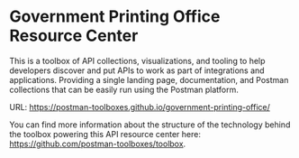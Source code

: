 # Government Printing Office Resource Center
This is a toolbox of API collections, visualizations, and tooling to help developers discover and put APIs to work as part of integrations and applications. Providing a single landing page, documentation, and Postman collections that can be easily run using the Postman platform.

URL: https://postman-toolboxes.github.io/government-printing-office/

You can find more information about the structure of the technology behind the toolbox powering this API resource center here: https://github.com/postman-toolboxes/toolbox.
